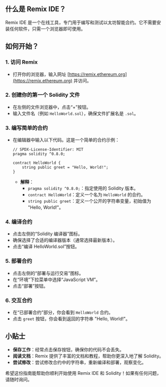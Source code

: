 ## 什么是 Remix IDE？
Remix IDE 是一个在线工具，专门用于编写和测试以太坊智能合约。它不需要安装任何软件，只需一个浏览器即可使用。

## 如何开始？

### 1. 访问 Remix
- 打开你的浏览器，输入网址 [https://remix.ethereum.org](https://remix.ethereum.org) 并访问。

### 2. 创建你的第一个 Solidity 文件
- 在左侧的文件浏览器中，点击“+”按钮。
- 输入文件名（例如 `HelloWorld.sol`），确保文件扩展名是 `.sol`。

### 3. 编写简单的合约
- 在编辑器中输入以下代码。这是一个简单的合约示例：
  ```solidity
  // SPDX-License-Identifier: MIT
  pragma solidity ^0.8.0;

  contract HelloWorld {
      string public greet = "Hello, World!";
  }
  ```
  - **解释**：
    - `pragma solidity ^0.8.0;`：指定使用的 Solidity 版本。
    - `contract HelloWorld`：定义一个名为 `HelloWorld` 的合约。
    - `string public greet`：定义一个公开的字符串变量，初始值为 "Hello, World!"。

### 4. 编译合约
- 点击左侧的“Solidity 编译器”图标。
- 确保选择了合适的编译器版本（通常选择最新版本）。
- 点击“编译 HelloWorld.sol”按钮。

### 5. 部署合约
- 点击左侧的“部署与运行交易”图标。
- 在“环境”下拉菜单中选择“JavaScript VM”。
- 点击“部署”按钮。

### 6. 交互合约
- 在“已部署合约”部分，你会看到 `HelloWorld` 合约。
- 点击 `greet` 按钮，你会看到返回的字符串 "Hello, World!"。

## 小贴士
- **保存工作**：经常点击保存按钮，确保你的代码不会丢失。
- **阅读文档**：Remix 提供了丰富的文档和教程，帮助你更深入地了解 Solidity。
- **尝试修改**：尝试修改合约中的字符串，重新编译和部署，观察变化。

希望这份指南能帮助你顺利开始使用 Remix IDE 和 Solidity！如果有任何问题，请随时询问。

